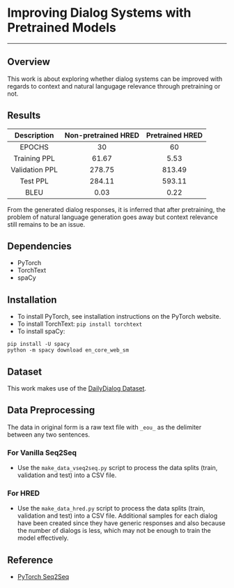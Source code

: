 # Improving Dialog Systems with Pretrained Models



***
## Overview
This work is about exploring whether dialog systems can be improved with regards to context and natural langugage relevance through pretraining or not.

## Results

| Description | Non-pretrained HRED  | Pretrained HRED  |
| :---:   | :-: | :-: |
| EPOCHS | 30 | 60 |
| Training PPL | 61.67 | 5.53 |
| Validation PPL | 278.75 | 813.49 |
| Test PPL | 284.11 | 593.11 |
| BLEU | 0.03 | 0.22 |

From the generated dialog responses, it is inferred that after pretraining, the problem of natural language generation goes away but context relevance still remains to be an issue.

## Dependencies
 - PyTorch
 - TorchText
 - spaCy
 
 ## Installation
 - To install PyTorch, see installation instructions on the PyTorch website.
 - To install TorchText: `pip install torchtext`
 - To install spaCy: 
 ```
 pip install -U spacy
 python -m spacy download en_core_web_sm
 ```
 
## Dataset
This work makes use of the [DailyDialog Dataset](https://arxiv.org/abs/1710.03957). 

## Data Preprocessing
The data in original form is a raw text file with `_eou_` as the delimiter between any two sentences. 

### For Vanilla Seq2Seq
- Use the `make_data_vseq2seq.py` script to process the data splits (train, validation and test) into a CSV file.

### For HRED
- Use the `make_data_hred.py` script to process the data splits (train, validation and test) into a CSV file. Additional samples for each dialog have been created since they have generic responses and also because the number of dialogs is less, which may not be enough to train the model effectively. 

## Reference
* [PyTorch Seq2Seq](https://github.com/bentrevett/pytorch-seq2seq)
 
